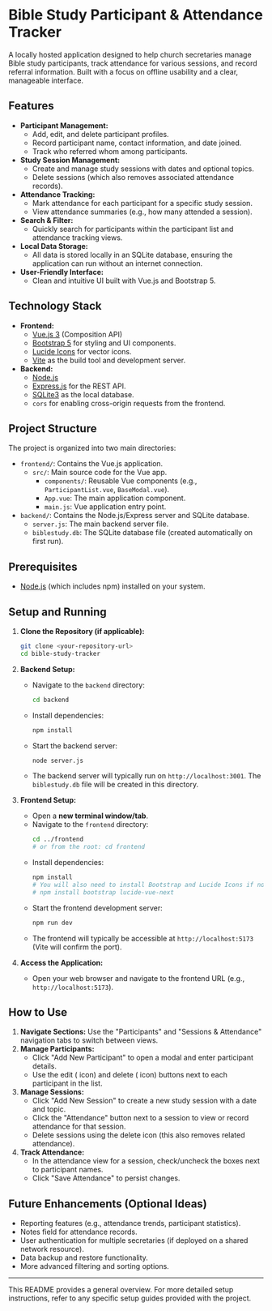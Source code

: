 # Bible Study Participant & Attendance Tracker

A locally hosted application designed to help church secretaries manage Bible study participants, track attendance for various sessions, and record referral information. Built with a focus on offline usability and a clear, manageable interface.

## Features

* **Participant Management:**
    * Add, edit, and delete participant profiles.
    * Record participant name, contact information, and date joined.
    * Track who referred whom among participants.
* **Study Session Management:**
    * Create and manage study sessions with dates and optional topics.
    * Delete sessions (which also removes associated attendance records).
* **Attendance Tracking:**
    * Mark attendance for each participant for a specific study session.
    * View attendance summaries (e.g., how many attended a session).
* **Search & Filter:**
    * Quickly search for participants within the participant list and attendance tracking views.
* **Local Data Storage:**
    * All data is stored locally in an SQLite database, ensuring the application can run without an internet connection.
* **User-Friendly Interface:**
    * Clean and intuitive UI built with Vue.js and Bootstrap 5.

## Technology Stack

* **Frontend:**
    * [Vue.js 3](https://vuejs.org/) (Composition API)
    * [Bootstrap 5](https://getbootstrap.com/) for styling and UI components.
    * [Lucide Icons](https://lucide.dev/) for vector icons.
    * [Vite](https://vitejs.dev/) as the build tool and development server.
* **Backend:**
    * [Node.js](https://nodejs.org/)
    * [Express.js](https://expressjs.com/) for the REST API.
    * [SQLite3](https://www.sqlite.org/index.html) as the local database.
    * `cors` for enabling cross-origin requests from the frontend.

## Project Structure

The project is organized into two main directories:

* `frontend/`: Contains the Vue.js application.
    * `src/`: Main source code for the Vue app.
        * `components/`: Reusable Vue components (e.g., `ParticipantList.vue`, `BaseModal.vue`).
        * `App.vue`: The main application component.
        * `main.js`: Vue application entry point.
* `backend/`: Contains the Node.js/Express server and SQLite database.
    * `server.js`: The main backend server file.
    * `biblestudy.db`: The SQLite database file (created automatically on first run).

## Prerequisites

* [Node.js](https://nodejs.org/) (which includes npm) installed on your system.

## Setup and Running

1.  **Clone the Repository (if applicable):**
    ```bash
    git clone <your-repository-url>
    cd bible-study-tracker
    ```

2.  **Backend Setup:**
    * Navigate to the `backend` directory:
        ```bash
        cd backend
        ```
    * Install dependencies:
        ```bash
        npm install
        ```
    * Start the backend server:
        ```bash
        node server.js
        ```
    * The backend server will typically run on `http://localhost:3001`. The `biblestudy.db` file will be created in this directory.

3.  **Frontend Setup:**
    * Open a **new terminal window/tab**.
    * Navigate to the `frontend` directory:
        ```bash
        cd ../frontend
        # or from the root: cd frontend
        ```
    * Install dependencies:
        ```bash
        npm install
        # You will also need to install Bootstrap and Lucide Icons if not already in package.json:
        # npm install bootstrap lucide-vue-next
        ```
    * Start the frontend development server:
        ```bash
        npm run dev
        ```
    * The frontend will typically be accessible at `http://localhost:5173` (Vite will confirm the port).

4.  **Access the Application:**
    * Open your web browser and navigate to the frontend URL (e.g., `http://localhost:5173`).

## How to Use

1.  **Navigate Sections:** Use the "Participants" and "Sessions & Attendance" navigation tabs to switch between views.
2.  **Manage Participants:**
    * Click "Add New Participant" to open a modal and enter participant details.
    * Use the edit (<Edit /> icon) and delete (<Trash2 /> icon) buttons next to each participant in the list.
3.  **Manage Sessions:**
    * Click "Add New Session" to create a new study session with a date and topic.
    * Click the "Attendance" button next to a session to view or record attendance for that session.
    * Delete sessions using the delete icon (this also removes related attendance).
4.  **Track Attendance:**
    * In the attendance view for a session, check/uncheck the boxes next to participant names.
    * Click "Save Attendance" to persist changes.

## Future Enhancements (Optional Ideas)

* Reporting features (e.g., attendance trends, participant statistics).
* Notes field for attendance records.
* User authentication for multiple secretaries (if deployed on a shared network resource).
* Data backup and restore functionality.
* More advanced filtering and sorting options.

---

This README provides a general overview. For more detailed setup instructions, refer to any specific setup guides provided with the project.

